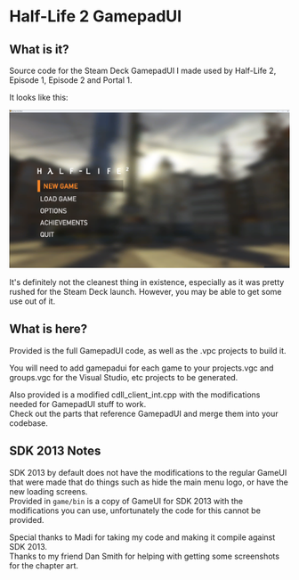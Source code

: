 # Half-Life 2 GamepadUI

## What is it?

Source code for the Steam Deck GamepadUI I made used by Half-Life 2, Episode 1, Episode 2 and Portal 1.

It looks like this:

![Image of Half-Life 2 main menu with GamepadUI](.assets/image.png)

It's definitely not the cleanest thing in existence, especially as it was pretty rushed for the Steam Deck launch. However, you may be able to get some use out of it.

## What is here?

Provided is the full GamepadUI code, as well as the .vpc projects to build it.

You will need to add gamepadui for each game to your projects.vgc and groups.vgc for the Visual Studio, etc projects to be generated.

Also provided is a modified cdll_client_int.cpp with the modifications needed for GamepadUI stuff to work.</br>Check out the parts that reference GamepadUI and merge them into your codebase.

## SDK 2013 Notes

SDK 2013 by default does not have the modifications to the regular GameUI that were made that do things such as hide the main menu logo, or have the new loading screens. </br>
Provided in `game/bin` is a copy of GameUI for SDK 2013 with the modifications you can use, unfortunately the code for this cannot be provided.

Special thanks to Madi for taking my code and making it compile against SDK 2013.</br>
Thanks to my friend Dan Smith for helping with getting some screenshots for the chapter art.